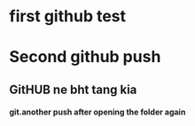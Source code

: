 # first github test
# Second github push 
## GitHUB ne bht tang kia
#### git.another push after opening the folder again 
